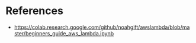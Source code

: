 # References

- <https://colab.research.google.com/github/noahgift/awslambda/blob/master/beginners_guide_aws_lambda.ipynb>

